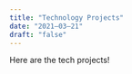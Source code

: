 ```yaml
---
title: "Technology Projects"
date: "2021–03–21"
draft: "false"
---
```


Here are the tech projects!
